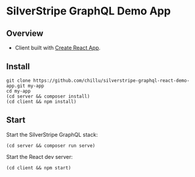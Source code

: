 # SilverStripe GraphQL Demo App

## Overview

 * Client built with [Create React App](https://github.com/facebookincubator/create-react-app).

## Install

```
git clone https://github.com/chillu/silverstripe-graphql-react-demo-app.git my-app
cd my-app
(cd server && composer install)
(cd client && npm install)
```

## Start

Start the SilverStripe GraphQL stack:

```
(cd server && composer run serve)
```

Start the React dev server:

```
(cd client && npm start)
```
